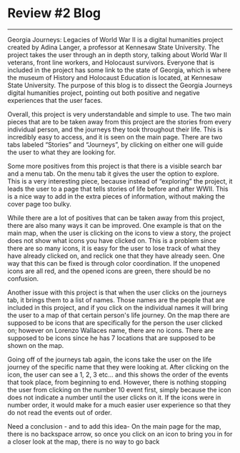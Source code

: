 # Review #2 Blog 

---


Georgia Journeys: Legacies of World War II is a digital humanities project created by Adina Langer, a professor at Kennesaw State University. The project takes the user through an in depth story, talking about World War II veterans, front line workers, and Holocaust survivors. Everyone that is included in the project has some link to the state of Georgia, which is where the museum of History and Holocaust Education is located, at Kennesaw State University. The purpose of this blog is to dissect the Georgia Journeys digital humanities project, pointing out both positive and negative experiences that the user faces. 

Overall, this project is very understandable and simple to use. The two main pieces that are to be taken away from this project are the stories from every individual person, and the journeys they took throughout their life. This is incredibly easy to access, and it is seen on the main page. There are two tabs labeled “Stories” and “Journeys”, by clicking on either one will guide the user to what they are looking for. 

Some more positives from this project is that there is a visible search bar and a menu tab. On the menu tab it gives the user the option to explore. This is a very interesting piece, because instead of “exploring” the project, it leads the user to a page that tells stories of life before and after WWII. This is a nice way to add in the extra pieces of information, without making the cover page too bulky. 

While there are a lot of positives that can be taken away from this project, there are also many ways it can be improved. One example is that on the main map, when the user is clicking on the icons to view a story, the project does not show what icons you have clicked on. This is a problem since there are so many icons, it is easy for the user to lose track of what they have already clicked on, and reclick one that they have already seen. One way that this can be fixed is through color coordination. If the unopened icons are all red, and the opened icons are green, there should be no confusion.  

Another issue with this project is that when the user clicks on the journeys tab, it brings them to a list of names. Those names are the people that are included in this project, and if you click on the individual names it will bring the user to a map of that certain person's life journey. On the map there are supposed to be icons that are specifically for the person the user clicked on; however on Lorenzo Wallaces name, there are no icons. There are supposed to be icons since he has 7 locations that are supposed to be shown on the map. 

Going off of the journeys tab again, the icons take the user on the life journey of the specific name that they were looking at. After clicking on the icon, the user can see a 1, 2, 3 etc… and this shows the order of the events that took place, from beginning to end. However, there is nothing stopping the user from clicking on the number 10 event first, simply because the icon does not indicate a number until the user clicks on it. If the icons were in number order, it would make for a much easier user experience so that they do not read the events out of order. 

Need a conclusion - and to add this idea- On the main page for the map, there is no backspace arrow, so once you click on an icon to bring you in for a closer look at the map, there is no way to go back 
